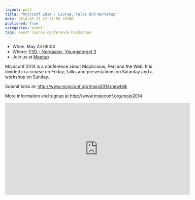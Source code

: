 ```yaml
---
layout: post
title: "Mojoconf 2014 - Course, Talks and Workshop"
date: 2014-03-21 12:21:50 +0200
published: True
categories: event
tags: event course conference hackathon
---
```


* When: May 23 09:00
* Where: [Y3O - Nordaaker, Youngstorget 3](https://maps.google.com/maps?f=q&hl=en&q=Youngstorget+3%2C+Oslo%2C+no)
* Join us at [Meetup](https://www.meetup.com/Oslo-pm/events/172537312/)

Mojoconf 2014 is a conference about Mojolicious, Perl and the Web. It is divided in a course on Friday, Talks and presentations on Saturday and a workshop on Sunday.

Submit talks at: <a href="http://www.mojoconf.org/mojo2014/newtalk"><a class="linkified" href="http://www.mojoconf.org/mojo2014/newtalk">http://www.mojoconf.org/mojo2014/newtalk</a></a>

More information and signup at <a href="http://www.mojoconf.org/mojo2014"><a class="linkified" href="http://www.mojoconf.org/mojo2014">http://www.mojoconf.org/mojo2014</a></a>

<iframe class="google-maps" src="https://www.google.com/maps/embed/v1/place?q=q=Youngstorget+3%2C+Oslo%2C+no&key=AIzaSyASIjsQVcDWLnkdszZ-yw13Qcs-iFk8Q4Y" width="600" height="300" frameborder="0" allowfullscreen></iframe>
